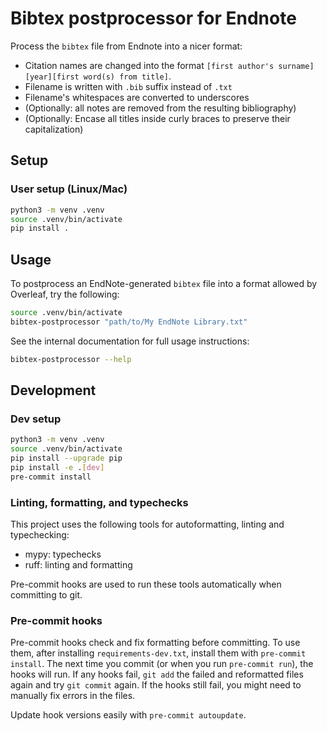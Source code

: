 # Bibtex postprocessor for Endnote

Process the `bibtex` file from Endnote into a nicer format:

* Citation names are changed into the format `[first author's surname][year][first word(s) from title]`.
* Filename is written with `.bib` suffix instead of `.txt`
* Filename's whitespaces are converted to underscores
* (Optionally: all notes are removed from the resulting bibliography)
* (Optionally: Encase all titles inside curly braces to preserve their capitalization)

##  Setup

### User setup (Linux/Mac)

```bash
python3 -m venv .venv
source .venv/bin/activate
pip install .
```

## Usage

To postprocess an EndNote-generated `bibtex` file into a format allowed by
Overleaf, try the following:

```bash
source .venv/bin/activate
bibtex-postprocessor "path/to/My EndNote Library.txt"
```

See the internal documentation for full usage instructions:

```bash
bibtex-postprocessor --help
```

## Development

### Dev setup

```bash
python3 -m venv .venv
source .venv/bin/activate
pip install --upgrade pip
pip install -e .[dev]
pre-commit install
```

### Linting, formatting, and typechecks

This project uses the following tools for autoformatting, linting and typechecking:

* mypy: typechecks
* ruff: linting and formatting

Pre-commit hooks are used to run these tools automatically when committing to git.

### Pre-commit hooks

Pre-commit hooks check and fix formatting before committing. To use them, after installing `requirements-dev.txt`, install them with `pre-commit install`. The next time you commit (or when you run `pre-commit run`), the hooks will run. If any hooks fail, `git add` the failed and reformatted files again and try `git commit` again. If the hooks still fail, you might need to manually fix errors in the files.

Update hook versions easily with `pre-commit autoupdate`.
